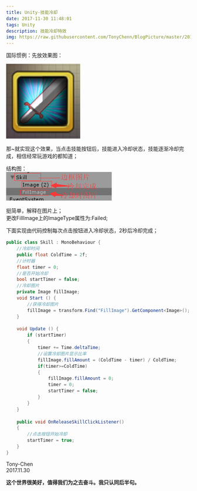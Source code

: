 ```yaml
---
title: Unity-技能冷却
date: 2017-11-30 11:48:01
tags: Unity
description: 技能冷却特效
img: https://raw.githubusercontent.com/TonyChenn/BlogPicture/master/2017/11.30/icon.jpg
---
```


国际惯例：先放效果图：   

![show](https://raw.githubusercontent.com/TonyChenn/BlogPicture/master/2017/11.30/show.jpg)

 那~就实现这个效果，当点击技能按钮后，技能进入冷却状态，技能逐渐冷却完成，相信经常玩游戏的都知道；

 结构图：   
![struct](https://raw.githubusercontent.com/TonyChenn/BlogPicture/master/2017/11.30/struct.jpg)

 挺简单，解释在图片上；   
 更改FillImage上的ImageType属性为:Failed;

 下面实现由代码控制每次点击按钮进入冷却状态，2秒后冷却完成；

 
```csharp
public class Skill : MonoBehaviour {
    //冷却时间
    public float ColdTime = 2f;
    //计时器
    float timer = 0;
    //是否开始冷却
    bool startTimer = false;
    //冷却图片
    private Image fillImage;
    void Start () {
        //获得冷却图片
        fillImage = transform.Find("FillImage").GetComponent<Image>();
    }

    void Update () {
        if (startTimer)
        {
            timer += Time.deltaTime;
            //设置冷却图片显示比率
            fillImage.fillAmount = (ColdTime - timer) / ColdTime;
            if(timer>=ColdTime)
            {
                fillImage.fillAmount = 0;
                timer = 0;
                startTimer = false;
            }
        }
    }

    public void OnReleaseSkillClickListener()
    {
        //点击按钮开始冷却
        startTimer = true;
    }
}

```
 Tony-Chen   
 2017.11.30

 **这个世界很美好，值得我们为之去奋斗。我只认同后半句。**